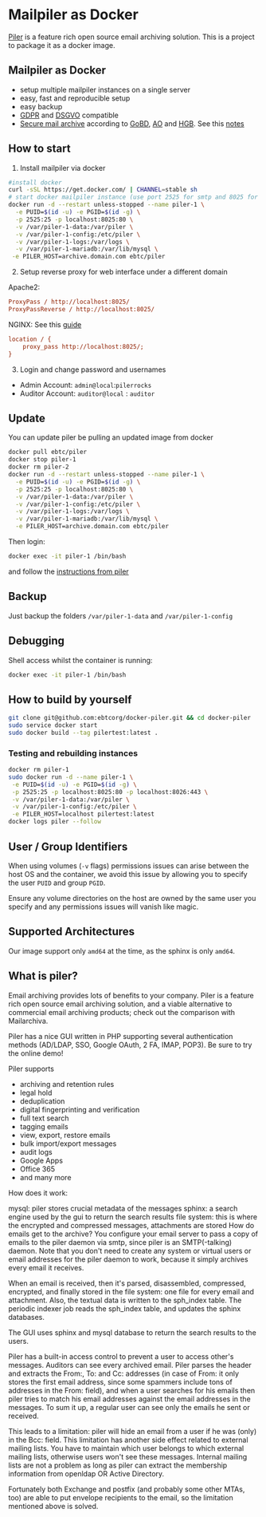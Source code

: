 # Mailpiler as Docker

[Piler](http://www.mailpiler.org/wiki/current:index) is a feature rich open source email archiving solution. This is a project to package it as a docker image.

## Mailpiler as Docker

* setup multiple mailpiler instances on a single server
* easy, fast and reproducible setup
* easy backup
* [GDPR](https://gdpr.eu/) and [DSGVO](https://dsgvo-gesetz.de/) compatible
* [Secure mail archive](https://de.wikipedia.org/wiki/E-Mail-Archivierung) according to [GoBD](https://de.wikipedia.org/wiki/Grunds%C3%A4tze_zur_ordnungsm%C3%A4%C3%9Figen_F%C3%BChrung_und_Aufbewahrung_von_B%C3%BCchern,_Aufzeichnungen_und_Unterlagen_in_elektronischer_Form_sowie_zum_Datenzugriff), [AO](https://de.wikipedia.org/wiki/Abgabenordnung) and [HGB](https://de.wikipedia.org/wiki/Handelsgesetzbuch). See this [notes](https://drive.google.com/file/d/1dfIFcDdfiA5HADR6FmxpPNeU8K-vjTaQ/view)


## How to start

1. Install mailpiler via docker
```bash
#install docker
curl -sSL https://get.docker.com/ | CHANNEL=stable sh
# start docker mailpiler instance (use port 2525 for smtp and 8025 for http)
docker run -d --restart unless-stopped --name piler-1 \
  -e PUID=$(id -u) -e PGID=$(id -g) \
  -p 2525:25 -p localhost:8025:80 \
  -v /var/piler-1-data:/var/piler \
  -v /var/piler-1-config:/etc/piler \
  -v /var/piler-1-logs:/var/logs \
  -v /var/piler-1-mariadb:/var/lib/mysql \
 -e PILER_HOST=archive.domain.com ebtc/piler
```

2. Setup reverse proxy for web interface under a different domain

Apache2:

```ini
ProxyPass / http://localhost:8025/
ProxyPassReverse / http://localhost:8025/
```

NGINX:  See this [guide](https://docs.nginx.com/nginx/admin-guide/web-server/reverse-proxy/)
```ini
location / {
    proxy_pass http://localhost:8025/;
}
```

3. Login and change password and usernames
 + Admin Account: `admin@local`:`pilerrocks`
 + Auditor Account: `auditor@local` : `auditor`

## Update

You can update piler be pulling an updated image from docker

```bash
docker pull ebtc/piler
docker stop piler-1
docker rm piler-2
docker run -d --restart unless-stopped --name piler-1 \
  -e PUID=$(id -u) -e PGID=$(id -g) \
  -p 2525:25 -p localhost:8025:80 \
  -v /var/piler-1-data:/var/piler \
  -v /var/piler-1-config:/etc/piler \
  -v /var/piler-1-logs:/var/logs \
  -v /var/piler-1-mariadb:/var/lib/mysql \
  -e PILER_HOST=archive.domain.com ebtc/piler
```

Then login:

```bash
docker exec -it piler-1 /bin/bash
```

and follow the [instructions from piler](http://www.mailpiler.org/wiki/current:upgrade)

## Backup

Just backup the folders `/var/piler-1-data` and `/var/piler-1-config`

## Debugging

Shell access whilst the container is running:

```bash
docker exec -it piler-1 /bin/bash
```

## How to build by yourself

```bash
git clone git@github.com:ebtcorg/docker-piler.git && cd docker-piler
sudo service docker start
sudo docker build --tag pilertest:latest .
```

### Testing and rebuilding instances

```bash
docker rm piler-1
sudo docker run -d --name piler-1 \
 -e PUID=$(id -u) -e PGID=$(id -g) \
 -p 2525:25 -p localhost:8025:80 -p localhost:8026:443 \
 -v /var/piler-1-data:/var/piler \
 -v /var/piler-1-config:/etc/piler \
 -e PILER_HOST=localhost pilertest:latest
docker logs piler --follow
```

## User / Group Identifiers

When using volumes (`-v` flags) permissions issues can arise between the host OS and the container, we avoid this issue by allowing you to specify the user `PUID` and group `PGID`.

Ensure any volume directories on the host are owned by the same user you specify and any permissions issues will vanish like magic.

## Supported Architectures

Our image support only `amd64` at the time, as the sphinx is only `amd64`.

## What is piler?

Email archiving provides lots of benefits to your company. Piler is a feature rich open source email archiving solution, and a viable alternative to commercial email archiving products; check out the comparison with Mailarchiva.

Piler has a nice GUI written in PHP supporting several authentication methods (AD/LDAP, SSO, Google OAuth, 2 FA, IMAP, POP3). Be sure to try the online demo!

Piler supports

* archiving and retention rules
* legal hold
* deduplication
* digital fingerprinting and verification
* full text search
* tagging emails
* view, export, restore emails
* bulk import/export messages
* audit logs
* Google Apps
* Office 365
* and many more

How does it work:

mysql: piler stores crucial metadata of the messages
sphinx: a search engine used by the gui to return the search results
file system: this is where the encrypted and compressed messages, attachments are stored
How do emails get to the archive? You configure your email server to pass a copy of emails to the piler daemon via smtp, since piler is an SMTP(-talking) daemon. Note that you don't need to create any system or virtual users or email addresses for the piler daemon to work, because it simply archives every email it receives.

When an email is received, then it's parsed, disassembled, compressed, encrypted, and finally stored in the file system: one file for every email and attachment. Also, the textual data is written to the sph_index table. The periodic indexer job reads the sph_index table, and updates the sphinx databases.

The GUI uses sphinx and mysql database to return the search results to the users.

Piler has a built-in access control to prevent a user to access other's messages. Auditors can see every archived email. Piler parses the header and extracts the From:, To: and Cc: addresses (in case of From: it only stores the first email address, since some spammers include tons of addresses in the From: field), and when a user searches for his emails then piler tries to match his email addresses against the email addresses in the messages. To sum it up, a regular user can see only the emails he sent or received.

This leads to a limitation: piler will hide an email from a user if he was (only) in the Bcc: field. This limitation has another side effect related to external mailing lists. You have to maintain which user belongs to which external mailing lists, otherwise users won't see these messages. Internal mailing lists are not a problem as long as piler can extract the membership information from openldap OR Active Directory.

Fortunately both Exchange and postfix (and probably some other MTAs, too) are able to put envelope recipients to the email, so the limitation mentioned above is solved.
